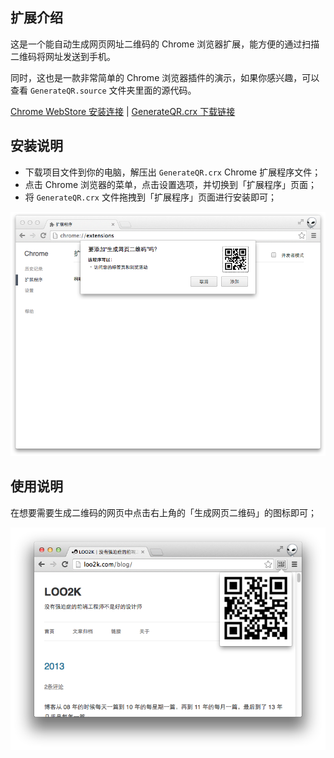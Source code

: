 ## 扩展介绍

这是一个能自动生成网页网址二维码的 Chrome 浏览器扩展，能方便的通过扫描二维码将网址发送到手机。

同时，这也是一款非常简单的 Chrome 浏览器插件的演示，如果你感兴趣，可以查看 `GenerateQR.source` 文件夹里面的源代码。

[Chrome WebStore 安装连接](https://chrome.google.com/webstore/detail/%E7%94%9F%E6%88%90%E7%BD%91%E9%A1%B5%E4%BA%8C%E7%BB%B4%E7%A0%81/bldbadidndgefmhgffpekgmfnfegfclg?utm_source=en-et-na-us-oc-webstrext) | [GenerateQR.crx 下载链接](https://github.com/loo2k/GenerateQRCode/blob/master/GenerateQR.crx?raw=true)

## 安装说明

- 下载项目文件到你的电脑，解压出 `GenerateQR.crx` Chrome 扩展程序文件；
- 点击 Chrome 浏览器的菜单，点击设置选项，并切换到「扩展程序」页面；
- 将 `GenerateQR.crx` 文件拖拽到「扩展程序」页面进行安装即可；

![](images/install.png?raw=true)

## 使用说明

在想要需要生成二维码的网页中点击右上角的「生成网页二维码」的图标即可；

![](images/demo.png?raw=true)
